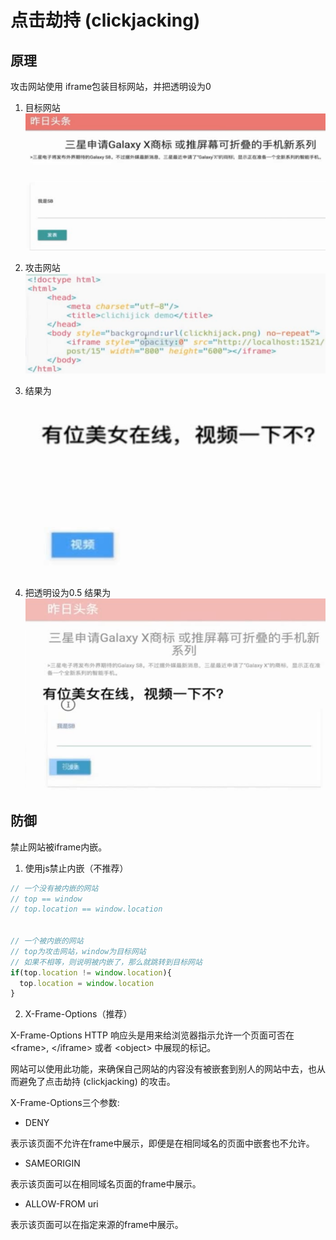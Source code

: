 # 点击劫持 (clickjacking)

## 原理
攻击网站使用 iframe包装目标网站，并把透明设为0

1. 目标网站
![目标网站](./Images/点击劫持1.png)

2. 攻击网站
![攻击网站](./Images/点击劫持2.png)

3. 结果为
![攻击网站](./Images/点击劫持3.png)

4. 把透明设为0.5 结果为
![攻击网站](./Images/点击劫持4.png)

## 防御

禁止网站被iframe内嵌。

1. 使用js禁止内嵌（不推荐）
```js
// 一个没有被内嵌的网站
// top == window
// top.location == window.location


// 一个被内嵌的网站
// top为攻击网站，window为目标网站
// 如果不相等，则说明被内嵌了，那么就跳转到目标网站
if(top.location != window.location){
  top.location = window.location
}
```


2. X-Frame-Options（推荐）

X-Frame-Options HTTP 响应头是用来给浏览器指示允许一个页面可否在 
\<frame>, \</iframe> 或者 \<object> 中展现的标记。

网站可以使用此功能，来确保自己网站的内容没有被嵌套到别人的网站中去，也从而避免了点击劫持 (clickjacking) 的攻击。

X-Frame-Options三个参数:

- DENY

表示该页面不允许在frame中展示，即便是在相同域名的页面中嵌套也不允许。

- SAMEORIGIN

表示该页面可以在相同域名页面的frame中展示。

- ALLOW-FROM uri

表示该页面可以在指定来源的frame中展示。


